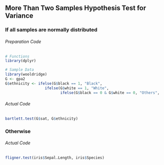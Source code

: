 ## More Than Two Samples Hypothesis Test for Variance
### If all samples are normally distributed
###### Preparation Code
```r
# Functions
library(dplyr)

# Sample Data
library(wooldridge)
G <- gpa2
G$ethnicity <- ifelse(G$black == 1, "Black",
                  ifelse(G$white == 1, "White",
                         ifelse(G$black == 0 & G$white == 0, "Others", -1)))
```
###### Actual Code
```r
bartlett.test(G$sat, G$ethnicity)
```
### Otherwise
###### Actual Code
```r
fligner.test(iris$Sepal.Length, iris$Species)
```
